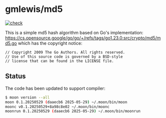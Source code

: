 # gmlewis/md5
[![check](https://github.com/gmlewis/moonbit-md5/actions/workflows/check.yml/badge.svg)](https://github.com/gmlewis/moonbit-md5/actions/workflows/check.yml)

This is a simple md5 hash algorithm based on Go's implementation:
https://cs.opensource.google/go/go/+/refs/tags/go1.23.0:src/crypto/md5/md5.go
which has the copyright notice:

```
// Copyright 2009 The Go Authors. All rights reserved.
// Use of this source code is governed by a BSD-style
// license that can be found in the LICENSE file.
```

## Status

The code has been updated to support compiler:

```bash
$ moon version --all
moon 0.1.20250529 (daaecb6 2025-05-29) ~/.moon/bin/moon
moonc v0.1.20250529+8a98c8e02 ~/.moon/bin/moonc
moonrun 0.1.20250529 (daaecb6 2025-05-29) ~/.moon/bin/moonrun
```
